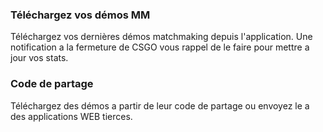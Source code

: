 ### Téléchargez vos démos MM

Téléchargez vos dernières démos matchmaking depuis l'application. Une notification a la fermeture de CSGO vous rappel de le faire pour mettre a jour vos stats.

### Code de partage

Téléchargez des démos a partir de leur code de partage ou envoyez le a des applications WEB tierces.
